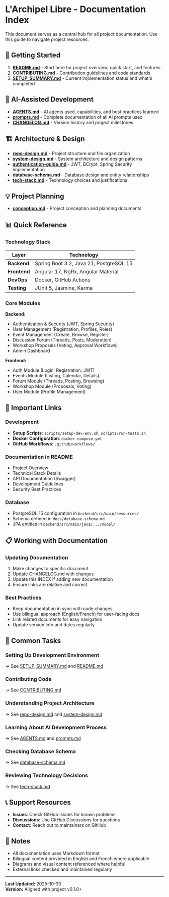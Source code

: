 # L'Archipel Libre - Documentation Index

This document serves as a central hub for all project documentation. Use this guide to navigate project resources.

## 🚀 Getting Started

1. **[README.md](../README.md)** - Start here for project overview, quick start, and features
2. **[CONTRIBUTING.md](../CONTRIBUTING.md)** - Contribution guidelines and code standards
3. **[SETUP_SUMMARY.md](./SETUP_SUMMARY.md)** - Current implementation status and what's completed

## 🤖 AI-Assisted Development

- **[AGENTS.md](../AGENTS.md)** - AI agents used, capabilities, and best practices learned
- **[prompts.md](./prompts.md)** - Complete documentation of all AI prompts used
- **[CHANGELOG.md](./CHANGELOG.md)** - Version history and project milestones

## 🏗️ Architecture & Design

- **[repo-design.md](./repo-design.md)** - Project structure and file organization
- **[system-design.md](./system-design.md)** - System architecture and design patterns
- **[authentication-guide.md](./authentication-guide.md)** - JWT, BCrypt, Spring Security implementation
- **[database-schema.md](./database-schema.md)** - Database design and entity relationships
- **[tech-stack.md](./tech-stack.md)** - Technology choices and justifications

## 💡 Project Planning

- **[conception.md](./conception.md)** - Project conception and planning documents

## 📊 Quick Reference

### Technology Stack

| Layer | Technology |
|-------|-----------|
| **Backend** | Spring Boot 3.2, Java 21, PostgreSQL 15 |
| **Frontend** | Angular 17, NgRx, Angular Material |
| **DevOps** | Docker, GitHub Actions |
| **Testing** | JUnit 5, Jasmine, Karma |

### Core Modules

**Backend:**
- Authentication & Security (JWT, Spring Security)
- User Management (Registration, Profiles, Roles)
- Event Management (Create, Browse, Register)
- Discussion Forum (Threads, Posts, Moderation)
- Workshop Proposals (Voting, Approval Workflows)
- Admin Dashboard

**Frontend:**
- Auth Module (Login, Registration, JWT)
- Events Module (Listing, Calendar, Details)
- Forum Module (Threads, Posting, Browsing)
- Workshop Module (Proposals, Voting)
- User Module (Profile Management)

## 🔗 Important Links

### Development
- **Setup Scripts**: `scripts/setup-dev-env.sh`, `scripts/run-tests.sh`
- **Docker Configuration**: `docker-compose.yml`
- **GitHub Workflows**: `.github/workflows/`

### Documentation in README
- Project Overview
- Technical Stack Details
- API Documentation (Swagger)
- Development Guidelines
- Security Best Practices

### Database
- PostgreSQL 15 configuration in `backend/src/main/resources/`
- Schema defined in `docs/database-schema.md`
- JPA entities in `backend/src/main/java/.../model/`

## 📋 Working with Documentation

### Updating Documentation
1. Make changes to specific document
2. Update CHANGELOG.md with changes
3. Update this INDEX if adding new documentation
4. Ensure links are relative and correct

### Best Practices
- Keep documentation in sync with code changes
- Use bilingual approach (English/French) for user-facing docs
- Link related documents for easy navigation
- Update version info and dates regularly

## 🎯 Common Tasks

### Setting Up Development Environment
→ See [SETUP_SUMMARY.md](./SETUP_SUMMARY.md) and [README.md](../README.md)

### Contributing Code
→ See [CONTRIBUTING.md](../CONTRIBUTING.md)

### Understanding Project Architecture
→ See [repo-design.md](./repo-design.md) and [system-design.md](./system-design.md)

### Learning About AI Development Process
→ See [AGENTS.md](../AGENTS.md) and [prompts.md](./prompts.md)

### Checking Database Schema
→ See [database-schema.md](./database-schema.md)

### Reviewing Technology Decisions
→ See [tech-stack.md](./tech-stack.md)

## 📞 Support Resources

- **Issues**: Check GitHub Issues for known problems
- **Discussions**: Use GitHub Discussions for questions
- **Contact**: Reach out to maintainers on GitHub

## 📝 Notes

- All documentation uses Markdown format
- Bilingual content provided in English and French where applicable
- Diagrams and visual content referenced where helpful
- External links checked and maintained regularly

---

**Last Updated:** 2025-10-30  
**Version:** Aligned with project v0.1.0+
